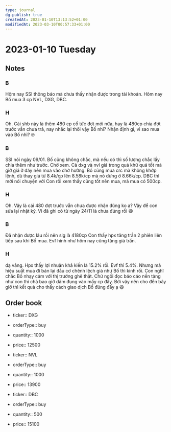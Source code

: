 ```yaml
---
type: journal
dg-publish: true
createdAt: 2023-01-10T13:13:52+01:00
modifiedAt: 2023-03-10T00:57:33+01:00
---
```

# 2023-01-10 Tuesday

## Notes

### B

Hôm nay SSI thông báo mà chưa thấy nhận được trong tài khoản.
Hôm nay Bố mua 3 cp NVL, DXG, DBC.

### H

Oh. Cái shb này là thêm 480 cp cổ tức đợt mới nữa, hay là 480cp chia đợt trước vẫn chưa trả, nay nhắc lại thôi vậy Bố nhỉ?
Nhận định gì, vì sao mua vào Bố nhỉ? 🤓

### B

SSI nói ngày 09/01. Bố cũng không chắc, mà nếu có thì số lượng chắc lấy chia thêm như trước. Chờ xem.
Cả dxg và nvl giá trong quá khứ quá tốt mà giờ giá ở đáy nên mua vào chờ hưởng. Bố cũng mua crc mà không khớp lệnh, dù thay giá từ 8.4k/cp lên 8.58k/cp mà nó dừng ở 8.66k/cp. DBC thì mới nói chuyện với Con rồi xem thấy cũng tốt nên mua, mà mua có 500cp.

### H

Oh. Vậy là cái 480 đợt trước vẫn chưa được nhận đúng ko ạ? Vậy để con sửa lại nhật ký. Vì đã ghi có từ ngày 24/11 là chưa đúng rồi 😄

### B

Đã nhận được lâu rồi nên slg là 4180cp
Con thấy hpx tăng trần 2 phiên liên tiếp sau khi Bố mua. Evf hình như hôm nay cũng tăng giá trần.

### H

dạ vâng. Hpx thấy lợi nhuận khả kiến là 15.2% rồi. Evf thì 5.4%. Nhưng mà hiệu suất mua đi bán lại đầu cơ chênh lệch giá như Bố thì kinh rồi. Con nghĩ chắc Bố nhạy cảm với thị trường ghê thật. Chứ ngồi đọc báo cáo nền tảng như con thì chả bao giờ dám đụng vào mấy cp đấy. Bởi vậy nên cho đến bây giờ thì kết quả cho thấy cách giao dịch Bố đúng đấy ạ 😆

## Order book

- ticker:: DXG
- orderType:: buy
- quantity:: 1000
- price:: 12500

- ticker:: NVL
- orderType:: buy
- quantity:: 1000
- price:: 13900

- ticker:: DBC
- orderType:: buy
- quantity:: 500
- price:: 15100
